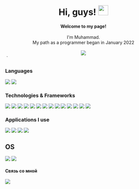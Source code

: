 <h1 align="center">Hi, guys!
  <a href="https://t.me/HeIIoW0RID" target="_blank">
   <img src="https://github.com/blackcater/blackcater/raw/main/images/Hi.gif" height="32"/>
  </a>
</h1>

<div align="center">
  <h4 align="center">Welcome to my page!</h4>
  I'm Muhammad.<br>
  My path as a programmer began in January 2022<br>
</div>
   &nbsp;
<div align="center">
   <a href="https://groznyj.hh.ru/resume/0691e80cff0b2f447d0039ed1f4535764a4268" target="_blank">   
   <img src="https://img.shields.io/badge/Head-Hunter-red?style=flat-square&" />
 </a>
</div>
&nbsp;`


### Languages
 <div>
 <img src="https://img.shields.io/badge/javascript-%23323330.svg?style=for-the-badge&logo=javascript&logoColor=%23F7DF1E" />
 <img src="https://img.shields.io/badge/-TYPESCRIPT-blue?style=for-the-badge&logo=typescript&logoColor=%23F7DF1E" />
 <br>
 </div>
 
### Technologies & Frameworks
 <div>
  <img src="https://img.shields.io/badge/react-%2320232a.svg?style=for-the-badge&logo=react&logoColor=%2361DAFB" />
  <img src="https://img.shields.io/badge/redux-%23593d88.svg?style=for-the-badge&logo=redux&logoColor=white" />
  <img src="https://img.shields.io/badge/REDUX-TOOLKIT-lightgrey?style=for-the-badge&logo=redux&logoColor=white" />
  <img src="https://img.shields.io/badge/React_Router-CA4245?style=for-the-badge&logo=react-router&logoColor=white" />
  <img src="https://img.shields.io/badge/node.js-6DA55F?style=for-the-badge&logo=node.js&logoColor=white" />
  <img src="https://img.shields.io/badge/express.js-%23404d59.svg?style=for-the-badge&logo=express&logoColor=%2361DAFB" />
  <img src="https://img.shields.io/badge/-MONGOOSE-green?style=for-the-badge&logo=mongoose&logoColor=white" />
  <img src="https://img.shields.io/badge/-GIT-black?style=for-the-badge&logo=github&logoColor=white" />
  <img src="https://img.shields.io/badge/html5-%23E34F26.svg?style=for-the-badge&logo=html5&logoColor=white" />
  <img src="https://img.shields.io/badge/-CSS-blue?style=for-the-badge&logo=css3&logoColor=white" />
  <img src="https://img.shields.io/badge/-SCSS-blue?style=for-the-badge&logo=css3&logoColor=white" />
  <img src="https://img.shields.io/badge/-WEBPACK-blue?style=for-the-badge&logo=webpack&logoColor=white" />
  <img src="https://img.shields.io/badge/-NODE--TELEGRAM--BOT--API-green?style=for-the-badge&logo=telegram&logoColor=white" />
  <img src="https://img.shields.io/badge/-BOOTSTRAP-%237952B3?style=for-the-badge&logo=telegram&logoColor=white" />
</div>

### Applications I use

<div>
  <img src="https://img.shields.io/badge/-VS%20code-blue?style=for-the-badge&logo=visualstudio&logoColor=white" />
  <img src="https://img.shields.io/badge/-MongoDB%20Compass-green?style=for-the-badge&logo=mongodb&logoColor=white" />
  <img src="https://img.shields.io/badge/-Postman-orange?style=for-the-badge&logo=postman&logoColor=white" />
  <img src="https://img.shields.io/badge/-Figma-black?style=for-the-badge&logo=figma&logoColor=white" />
</div>

## OS

<div>
  <img src="https://img.shields.io/badge/-LINUX-orange?style=for-the-badge&logo=linux&logoColor=white" />
  <img src="https://img.shields.io/badge/-windows%2011-blue?style=for-the-badge&logo=windows&logoColor=white" />
</div>


 
 
 <h4>Связь со мной</h4>
  <a href="https://t.me/Hello_World_Frontend" target='_blank'/><img src="https://img.shields.io/badge/Telegram-2CA5E0?style=for-the-badge&logo=telegram&logoColor=white"/></a> 

<!--
**MuSliM-95/MuSliM-95** is a ✨ _special_ ✨ repository because its `README.md` (this file) appears on your GitHub profile.

Here are some ideas to get you started:

- 🔭 I’m currently working on ...
- 🌱 I’m currently learning ...
- 👯 I’m looking to collaborate on ...
- 🤔 I’m looking for help with ...
- 💬 Ask me about ...
- 📫 How to reach me: ...
- 😄 Pronouns: ...
- ⚡ Fun fact: ...
-->
